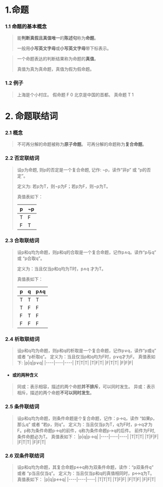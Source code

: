 # 1.命题

### 1.1 命题的基本概念

> 能**判断真假且真值唯一**的**陈述句**称为**命题**。
>
> 一般用**小写英文字母**或**小写英文字母**带下标表示。

> 一个命题表达的判断结果称为命题的**真值**。
>
> 真值为真为真命题，真值为假为假命题。

### 1.2 例子

> 上海是个小村庄。 假命题 F 0
> 北京是中国的首都。 真命题 T 1


# 2. 命题联结词

### 2.1 概念
> 不可再分解的命题被称为**原子命题**。
> 可再分解的命题称为**复合命题**。

### 2.2 否定联结词
> 设p为命题, 则p的否定是一个复合命题, 记作: ¬p，读作“非p” 或 “p的否定”。
>
> 定义为: 若p为T，则¬p为F；若p为F，则¬p为T。
>
> 真值表如下：
>
> | p    | ¬p   |
> | ---- | ---- |
> | T    | F    |
> | F    | T    |

### 2.3 合取联结词
> 设p和q均为命题，则p和q的合取是一个复合命题，记作p∧q。读作“p与q” 或 “p合取q”。
>
> 定义为：当且仅当p和q均为T时，p∧q 才为T。
>
> 真值表如下：
>
> |p|q|p∧q|
> |----|----|----|
> |T|T|T|
> |T|F|F|
> |F|T|F|
> |F|F|F|

### 2.4 析取联结词
> 设p和q均为命题，则p和q的析取是一个复合命题，记作p∨q，读作“p或q” 或者 “p析取q”。
> 定义为：当且仅当p和q均为F时，p∨q才为F。
> 真值表如下:
> |p|q|p∨q|
> |----|----|----|
> |T|T|T|
> |T|F|T|
> |F|T|T|
> |F|F|F|
* ####  或的两种含义
> 同或：表示相容，描述的两个命题**并不排斥**，可以同时发生。
> 异或：表示相斥，描述的两个命题**不可以同时发生**。

### 2.5 条件联结词
> 设p和q均为命题，则条件命题是个复合命题，记作：p→q，读作 “如果p，那么q” 或者 “若p，则q”。
> 定义为：当且仅当p为T，q为F时，p→q才为F。p称为条件命题p→q的前件，q称为条件命题p→q的后件。
>  前件为F时, 条件命题必为T。
> 真值表如下：
> |p|q|p→q|
> |----|----|----|
> |T|T|T|
> |T|F|F|
> |F|T|T|
> |F|F|T|

### 2.6 双条件联结词
> 设p和q均为命题，其复合命题p↔q称为双条件命题，读作：“p双条件q” 或者 “p当且仅当q”。
> 定义为：当且仅当p和q的真值相同时，p↔q为T。
> 真值表如下：
> |p|q|p↔q|
> |----|----|----|
> |T|T|T|
> |T|F|F|
> |F|T|F|
> |F|F|T|
